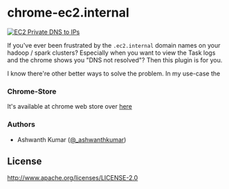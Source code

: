 # chrome-ec2.internal

[![EC2 Private DNS to IPs](https://raw.githubusercontent.com/ashwanthkumar/chrome-ec2.internal/master/icons/256.png)](https://chrome.google.com/webstore/detail/ip-x-x-x-xec2internal-to/fjgpmnicfiedkeikinlmbpjloefhgnef)

If you've ever been frustrated by the `.ec2.internal` domain names on your hadoop / spark clusters? Especially when you want to view the Task logs and the chrome shows you "DNS not resolved"? Then this plugin is for you.

I know there're other better ways to solve the problem. In my use-case the 


### Chrome-Store
It's available at chrome web store over [here](https://chrome.google.com/webstore/detail/ip-x-x-x-xec2internal-to/fjgpmnicfiedkeikinlmbpjloefhgnef)

### Authors
- Ashwanth Kumar ([@_ashwanthkumar](https://twitter.com/_ashwanthkumar))

## License
http://www.apache.org/licenses/LICENSE-2.0
